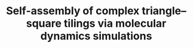 ---
layout: page
permalink: /projects/monolayer_tilings
title: Self-assembly of complex triangle–square tilings via molecular dynamics simulations
description: targeted tilings
nav: false
---